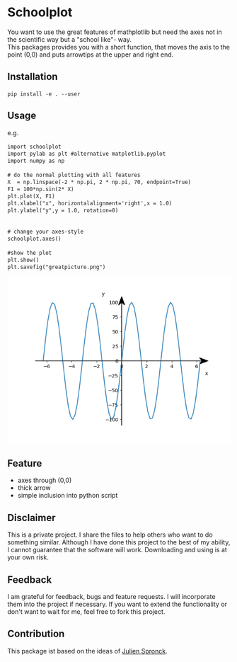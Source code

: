 # Schoolplot

You want to use the great features of mathplotlib but need the axes not in the scientific way but a "school like"- way.   
This packages provides you with a short function, that moves the axis to the point (0,0) and puts arrowtips at the upper and right end.

## Installation

```
pip install -e . --user
```

## Usage

e.g.
```
import schoolplot
import pylab as plt #alternative matplotlib.pyplot
import numpy as np

# do the normal plotting with all features
X  = np.linspace(-2 * np.pi, 2 * np.pi, 70, endpoint=True)
F1 = 100*np.sin(2* X)
plt.plot(X, F1)
plt.xlabel("x", horizontalalignment='right',x = 1.0)
plt.ylabel("y",y = 1.0, rotation=0)


# change your axes-style
schoolplot.axes()

#show the plot
plt.show()
plt.savefig("greatpicture.png")
```

![](pictures/greatpicture.png)

## Feature

- axes through (0,0)
- thick arrow
- simple inclusion into python script

## Disclaimer

This is a private project. I share the files to help others who want to do something similar. Although I have done this project to the best of my ability, I cannot guarantee that the software will work. Downloading and using is at your own risk.

## Feedback

I am grateful for feedback, bugs and feature requests. I will incorporate them into the project if necessary. If you want to extend the functionality or don't want to wait for me, feel free to fork this project.


## Contribution

This package ist based on the ideas of [Julien Spronck](https://stackoverflow.com/questions/33737736/matplotlib-axis-arrow-tip/33738359#33738359).

